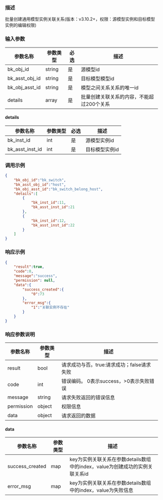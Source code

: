 ### 描述

批量创建通用模型实例关联关系(版本：v3.10.2+，权限：源模型实例和目标模型实例的编辑权限)

### 输入参数

| 参数名称           | 参数类型   | 必选 | 描述                     |
|----------------|--------|----|------------------------|
| bk_obj_id      | string | 是  | 源模型id                  |
| bk_asst_obj_id | string | 是  | 目标模型模型id               |
| bk_obj_asst_id | string | 是  | 模型之间关系关系的唯一id          |
| details        | array  | 是  | 批量创建关联关系的内容，不能超过200个关系 |

#### details

| 参数名称            | 参数类型 | 必选 | 描述       |
|-----------------|------|----|----------|
| bk_inst_id      | int  | 是  | 源模型实例id  |
| bk_asst_inst_id | int  | 是  | 目标模型实例id |

### 调用示例

```json
{
    "bk_obj_id":"bk_switch",
    "bk_asst_obj_id":"host",
    "bk_obj_asst_id":"bk_switch_belong_host",
    "details":[
        {
            "bk_inst_id":11,
            "bk_asst_inst_id":21
        },
        {
            "bk_inst_id":12,
            "bk_asst_inst_id":22
        }
    ]
}
```

### 响应示例

```json
{
    "result":true,
    "code":0,
    "message":"success",
    "permission": null,
    "data":{
        "success_created":{
            "0":73
        },
        "error_msg":{
            "1":"关联实例不存在"
        }
    }
}
```

### 响应参数说明

| 参数名称       | 参数类型   | 描述                         |
|------------|--------|----------------------------|
| result     | bool   | 请求成功与否。true:请求成功；false请求失败 |
| code       | int    | 错误编码。 0表示success，>0表示失败错误  |
| message    | string | 请求失败返回的错误信息                |
| permission | object | 权限信息                       |
| data       | object | 请求返回的数据                    |

#### data

| 参数名称            | 参数类型 | 描述                                                |
|-----------------|------|---------------------------------------------------|
| success_created | map  | key为实例关联关系在参数details数组中的index，value为创建成功的实例关联关系id |
| error_msg       | map  | key为实例关联关系在参数details数组中的index，value为失败信息          |

